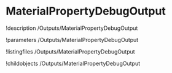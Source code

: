 <!-- MOOSE Documentation Stub: Remove this when content is added. -->

# MaterialPropertyDebugOutput
!description /Outputs/MaterialPropertyDebugOutput

!parameters /Outputs/MaterialPropertyDebugOutput

!listingfiles /Outputs/MaterialPropertyDebugOutput

!childobjects /Outputs/MaterialPropertyDebugOutput
